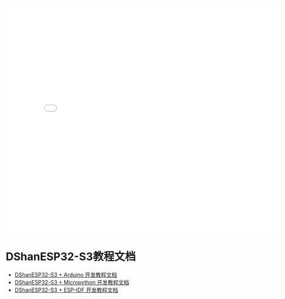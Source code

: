 <iframe src="//player.bilibili.com/player.html?aid=218024353&bvid=BV1Va411g7aY&cid=833784767&page=1" scrolling="no" border="0" width="800px" height="600px" frameborder="no" framespacing="0"> </iframe>


# DShanESP32-S3教程文档

- [DShanESP32-S3 + Arduino 开发教程文档](DShanESP32-S3/Arduino/chapter1.md)
- [DShanESP32-S3 + Micropython 开发教程文档](DShanESP32-S3/Micropython/chapter1.md)
- [DShanESP32-S3 + ESP-IDF 开发教程文档](DShanESP32-S3/ESP-IDF/chapter1.md)
